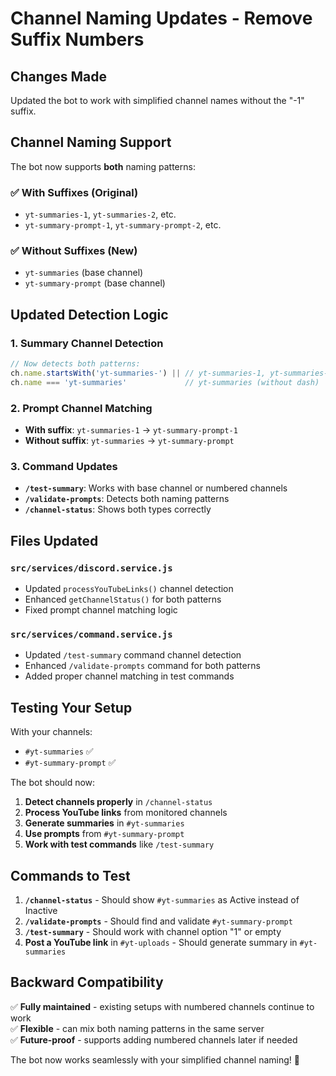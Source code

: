 # Channel Naming Updates - Remove Suffix Numbers

## Changes Made

Updated the bot to work with simplified channel names without the "-1" suffix.

## Channel Naming Support

The bot now supports **both** naming patterns:

### ✅ With Suffixes (Original)
- `yt-summaries-1`, `yt-summaries-2`, etc.
- `yt-summary-prompt-1`, `yt-summary-prompt-2`, etc.

### ✅ Without Suffixes (New)
- `yt-summaries` (base channel)
- `yt-summary-prompt` (base channel)

## Updated Detection Logic

### 1. **Summary Channel Detection**
```javascript
// Now detects both patterns:
ch.name.startsWith('yt-summaries-') || // yt-summaries-1, yt-summaries-2, etc.
ch.name === 'yt-summaries'             // yt-summaries (without dash)
```

### 2. **Prompt Channel Matching**
- **With suffix**: `yt-summaries-1` → `yt-summary-prompt-1`
- **Without suffix**: `yt-summaries` → `yt-summary-prompt`

### 3. **Command Updates**
- **`/test-summary`**: Works with base channel or numbered channels
- **`/validate-prompts`**: Detects both naming patterns
- **`/channel-status`**: Shows both types correctly

## Files Updated

### `src/services/discord.service.js`
- Updated `processYouTubeLinks()` channel detection
- Enhanced `getChannelStatus()` for both patterns
- Fixed prompt channel matching logic

### `src/services/command.service.js`
- Updated `/test-summary` command channel detection
- Enhanced `/validate-prompts` command for both patterns
- Added proper channel matching in test commands

## Testing Your Setup

With your channels:
- `#yt-summaries` ✅
- `#yt-summary-prompt` ✅

The bot should now:

1. **Detect channels properly** in `/channel-status`
2. **Process YouTube links** from monitored channels
3. **Generate summaries** in `#yt-summaries`
4. **Use prompts** from `#yt-summary-prompt`
5. **Work with test commands** like `/test-summary`

## Commands to Test

1. **`/channel-status`** - Should show `#yt-summaries` as Active instead of Inactive
2. **`/validate-prompts`** - Should find and validate `#yt-summary-prompt`
3. **`/test-summary`** - Should work with channel option "1" or empty
4. **Post a YouTube link** in `#yt-uploads` - Should generate summary in `#yt-summaries`

## Backward Compatibility

✅ **Fully maintained** - existing setups with numbered channels continue to work  
✅ **Flexible** - can mix both naming patterns in the same server  
✅ **Future-proof** - supports adding numbered channels later if needed  

The bot now works seamlessly with your simplified channel naming! 🎉
